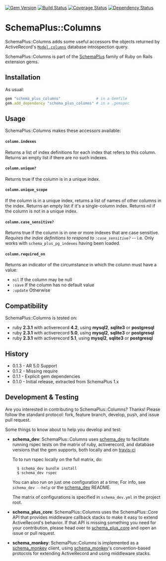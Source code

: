 [![Gem Version](https://badge.fury.io/rb/schema_plus_columns.svg)](http://badge.fury.io/rb/schema_plus_columns)
[![Build Status](https://secure.travis-ci.org/SchemaPlus/schema_plus_columns.svg)](http://travis-ci.org/SchemaPlus/schema_plus_columns)
[![Coverage Status](https://img.shields.io/coveralls/SchemaPlus/schema_plus_columns.svg)](https://coveralls.io/r/SchemaPlus/schema_plus_columns)
[![Dependency Status](https://gemnasium.com/lomba/schema_plus_columns.svg)](https://gemnasium.com/SchemaPlus/schema_plus_columns)

# SchemaPlus::Columns

SchemaPlus::Columns adds some useful accessors the objects returned by ActiveRecord's [`Model.columns`](http://api.rubyonrails.org/classes/ActiveRecord/ConnectionAdapters/PostgreSQL/SchemaStatements.html#method-i-columns) database introspection query.

SchemaPlus::Columns is part of the [SchemaPlus](https://github.com/SchemaPlus/) family of Ruby on Rails extension gems.

## Installation

<!-- SCHEMA_DEV: TEMPLATE INSTALLATION - begin -->
<!-- These lines are auto-inserted from a schema_dev template -->
As usual:

```ruby
gem "schema_plus_columns"                # in a Gemfile
gem.add_dependency "schema_plus_columns" # in a .gemspec
```

<!-- SCHEMA_DEV: TEMPLATE INSTALLATION - end -->

## Usage

SchemaPlus::Columns makes these accessors available:

#### `column.indexes`

Returns a list of index definitions for each index that refers to this column.  Returns an empty list if there are no such indexes.

#### `column.unique?`

Returns true if the column is in a unique index.

#### `column.unique_scope`

If the column is in a unique index, returns a list of names of other columns in the index.  Returns an empty list if it's a single-column index. Returns nil if the column is not in a unique index.

#### `column.case_sensitive?`

Returns true if the column is in one or more indexes that are case sensitive.  *Requires the index definitions to respond to `:case_sensitive?`* -- i.e. Only works with `schema_plus_pg_indexes` having been loaded.

#### `column.required_on`

Returns an indicator of the circumstance in which the column must have a value:

* `nil` If the column may be null
* `:save` If the column has no default value
* `:update` Otherwise


## Compatibility

SchemaPlus::Columns is tested on:

<!-- SCHEMA_DEV: MATRIX - begin -->
<!-- These lines are auto-generated by schema_dev based on schema_dev.yml -->
* ruby **2.3.1** with activerecord **4.2**, using **mysql2**, **sqlite3** or **postgresql**
* ruby **2.3.1** with activerecord **5.0**, using **mysql2**, **sqlite3** or **postgresql**
* ruby **2.3.1** with activerecord **5.1**, using **mysql2**, **sqlite3** or **postgresql**

<!-- SCHEMA_DEV: MATRIX - end -->


## History

* 0.1.3 - AR 5.0 Support
* 0.1.2 - Missing require
* 0.1.1 - Explicit gem dependencies
* 0.1.0 - Initial release, extracted from SchemaPlus 1.x

## Development & Testing

Are you interested in contributing to SchemaPlus::Columns?  Thanks!  Please follow
the standard protocol: fork, feature branch, develop, push, and issue pull
request.

Some things to know about to help you develop and test:

<!-- SCHEMA_DEV: TEMPLATE USES SCHEMA_DEV - begin -->
<!-- These lines are auto-inserted from a schema_dev template -->
* **schema_dev**:  SchemaPlus::Columns uses [schema_dev](https://github.com/SchemaPlus/schema_dev) to
  facilitate running rspec tests on the matrix of ruby, activerecord, and database
  versions that the gem supports, both locally and on
  [travis-ci](http://travis-ci.org/SchemaPlus/schema_plus_columns)

  To to run rspec locally on the full matrix, do:

        $ schema_dev bundle install
        $ schema_dev rspec

  You can also run on just one configuration at a time;  For info, see `schema_dev --help` or the [schema_dev](https://github.com/SchemaPlus/schema_dev) README.

  The matrix of configurations is specified in `schema_dev.yml` in
  the project root.


<!-- SCHEMA_DEV: TEMPLATE USES SCHEMA_DEV - end -->

<!-- SCHEMA_DEV: TEMPLATE USES SCHEMA_PLUS_CORE - begin -->
<!-- These lines are auto-inserted from a schema_dev template -->
* **schema_plus_core**: SchemaPlus::Columns uses the SchemaPlus::Core API that
  provides middleware callback stacks to make it easy to extend
  ActiveRecord's behavior.  If that API is missing something you need for
  your contribution, please head over to
  [schema_plus_core](https://github.com/SchemaPlus/schema_plus_core) and open
  an issue or pull request.

<!-- SCHEMA_DEV: TEMPLATE USES SCHEMA_PLUS_CORE - end -->

<!-- SCHEMA_DEV: TEMPLATE USES SCHEMA_MONKEY - begin -->
<!-- These lines are auto-inserted from a schema_dev template -->
* **schema_monkey**: SchemaPlus::Columns is implemented as a
  [schema_monkey](https://github.com/SchemaPlus/schema_monkey) client,
  using [schema_monkey](https://github.com/SchemaPlus/schema_monkey)'s
  convention-based protocols for extending ActiveRecord and using middleware stacks.

<!-- SCHEMA_DEV: TEMPLATE USES SCHEMA_MONKEY - end -->
